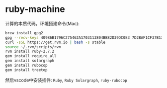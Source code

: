 # ruby-machine
计算的本质代码，环境搭建命令(Mac):

```bash
brew install gpg2
gpg --recv-keys 409B6B1796C275462A1703113804BB82D39DC0E3 7D2BAF1CF37B13E2069D6956105BD0E739499BDB
curl -sSL https://get.rvm.io | bash -s stable
source ~/.rvm/scripts/rvm
rvm install ruby-2.7.2
gem install require_all
gem install solargraph
gem install rubocop
gem install treetop
```

然后vscode中安装插件: 
`Ruby`, `Ruby Solargraph`, `ruby-rubocop`
